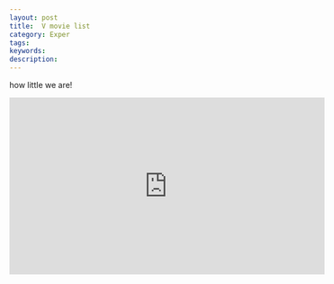```yaml
---
layout: post
title:  V movie list
category: Exper
tags:
keywords:
description:
---
```


how little we are!
<iframe width="560" height="315" src="http://cncdn.miaopai.com/stream/IkxDJwI3VckuDPf7yl3sUA__.mp4?ssig=d2d0b1951b04be647e03e48bd53bf8e5&time_stamp=1509788498055" frameborder="0" allowfullscreen></iframe>

